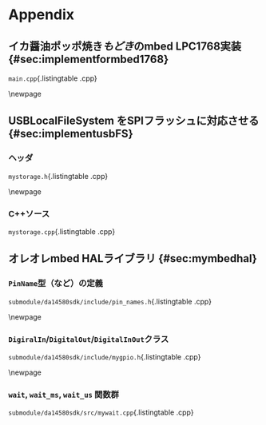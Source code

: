 # Appendix

## イカ醤油ポッポ焼き*もどき*のmbed LPC1768実装 {#sec:implementformbed1768}
`main.cpp`{.listingtable .cpp}

\newpage
## USBLocalFileSystem をSPIフラッシュに対応させる {#sec:implementusbFS}
### ヘッダ
`mystorage.h`{.listingtable .cpp}

\newpage
### C++ソース
`mystorage.cpp`{.listingtable .cpp}

## オレオレmbed HALライブラリ {#sec:mymbedhal}
### `PinName`型（など）の定義
`submodule/da14580sdk/include/pin_names.h`{.listingtable .cpp}

\newpage
### `DigiralIn`/`DigitalOut`/`DigitalInOut`クラス
`submodule/da14580sdk/include/mygpio.h`{.listingtable .cpp}

\newpage
### `wait`, `wait_ms`, `wait_us` 関数群
`submodule/da14580sdk/src/mywait.cpp`{.listingtable .cpp}

<!--
\newpage
### `Serial`クラス
`myserial.h`{.listingtable .cpp}
 -->
<!--
## セカンダリブートローダの設定ファイル
### デバッグ用`ini`ファイル
`bootloader.ini`{.listingtable .ini}

### リンカスクリプト（`sct`ファイル）
`bootloader.sct`{.listingtable .ld}
 -->
